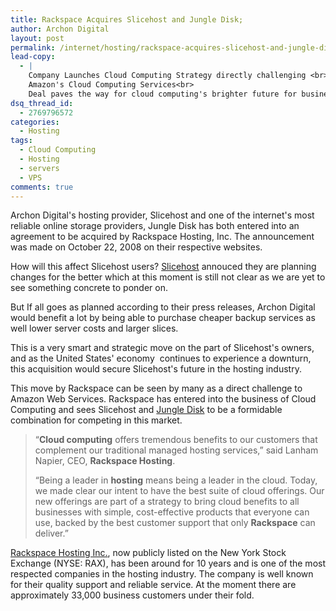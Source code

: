```yaml
---
title: Rackspace Acquires Slicehost and Jungle Disk;
author: Archon Digital
layout: post
permalink: /internet/hosting/rackspace-acquires-slicehost-and-jungle-disk/
lead-copy:
  - |
    Company Launches Cloud Computing Strategy directly challenging <br>
    Amazon's Cloud Computing Services<br>
    Deal paves the way for cloud computing's brighter future for business users and developers.
dsq_thread_id:
  - 2769796572
categories:
  - Hosting
tags:
  - Cloud Computing
  - Hosting
  - servers
  - VPS
comments: true
---
```


Archon Digital's hosting provider, Slicehost and one of the internet's most reliable online storage providers, Jungle Disk has both entered into an agreement to be acquired by Rackspace Hosting, Inc. The announcement was made on October 22, 2008 on their respective websites.<!--more-->

How will this affect Slicehost users? <a href="http://www.slicehost.com/" target="_blank">Slicehost</a> annouced they are planning changes for the better which at this moment is still not clear as we are yet to see something concrete to ponder on.

But If all goes as planned according to their press releases, Archon Digital would benefit a lot by being able to purchase cheaper backup services as well lower server costs and larger slices.

This is a very smart and strategic move on the part of Slicehost's owners, and as the United States' economy  continues to experience a downturn, this acquisition would secure Slicehost's future in the hosting industry.

This move by Rackspace can be seen by many as a direct challenge to Amazon Web Services. Rackspace has entered into the business of Cloud Computing and sees Slicehost and <a href="http://www.jungledisk.com/" target="_blank">Jungle Disk</a> to be a formidable combination for competing in this market.

> <span class="ccbnTxt">&#8220;<strong>Cloud computing</strong> offers tremendous benefits to our customers that complement our traditional managed hosting services,&#8221; said Lanham Napier, CEO, <strong>Rackspace Hosting</strong>. </span>
> 
> <span class="ccbnTxt">&#8220;Being a leader in <strong>hosting</strong> means being a leader in the cloud. Today, we made clear our intent to have the best suite of cloud offerings. Our new offerings are part of a strategy to bring cloud benefits to all businesses with simple, cost-effective products that everyone can use, backed by the best customer support that only <strong>Rackspace</strong> can deliver.&#8221;</span>

<a href="http://www.rackspace.com/" target="_blank">Rackspace Hosting Inc.</a>, now publicly listed on the New York Stock Exchange (NYSE: RAX), has been around for 10 years and is one of the most respected companies in the hosting industry. The company is well known for their quality support and reliable service. At the moment there are approximately 33,000 business customers under their fold.